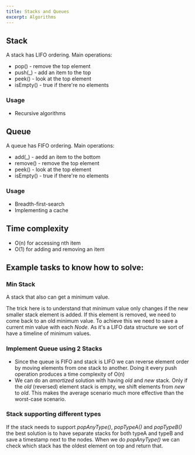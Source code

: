 ```yaml
---
title: Stacks and Queues
excerpt: Algorithms 
---
```


## Stack

A stack has LIFO ordering. Main operations:

* pop() - remove the top element
* push(_) - add an item to the top
* peek() - look at the top element
* isEmpty() - true if there're no elements

### Usage
* Recursive algorithms

## Queue

A queue has FIFO ordering. Main operations:

* add(_) - aedd an item to the bottom
* remove() - remove the top element
* peek() - look at the top element
* isEmpty() - true if there're no elements

### Usage
* Breadth-first-search
* Implementing a cache

## Time complexity

* O(n) for accessing nth item
* O(1) for adding and removing an item

## Example tasks to know how to solve:

### Min Stack

A stack that also can get a minimum value. 

The trick here is to understand that minimum value only changes if the new smaller stack element is added. If this element is removed, we need to come back to an old minimum value. To achieve this we need to save a current min value with each *Node*. As it's a LIFO data structure we sort of have a timeline of minimum values. 

### Implement Queue using 2 Stacks

* Since the queue is FIFO and stack is LIFO we can reverse element order by moving elements from one stack to another. Doing it every push operation produces a time complexity of O(n)
* We can do an *amortized* solution with having *old* and *new* stack. Only if the *old* (reversed) element stack is empty, we shift elements from *new* to *old*. This makes the average scenario much more effective than the worst-case scenario.

### Stack supporting different types

  If the stack needs to support *popAnyType()*, *popTypeA()* and *popTypeB()* the best solution is to have separate stacks for both typeA and typeB and save a timestamp next to the nodes. When we do *popAnyType()* we can check which stack has the oldest element on top and return that.